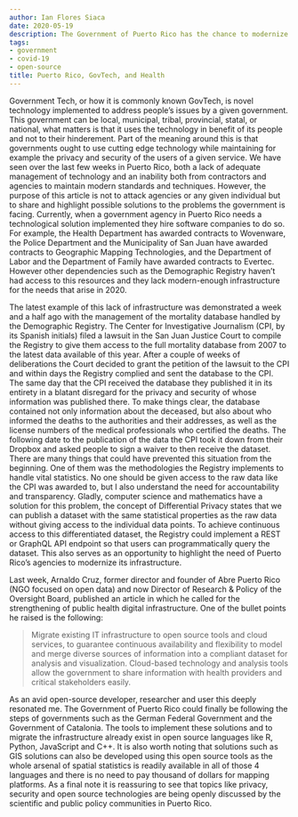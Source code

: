 ```yaml
---
author: Ian Flores Siaca
date: 2020-05-19
description: The Government of Puerto Rico has the chance to modernize its digital health infrastructure
tags:
- government
- covid-19
- open-source
title: Puerto Rico, GovTech, and Health
---
```


Government Tech, or how it is commonly known GovTech, is novel technology implemented to address people’s issues by a given government. This government can be local, municipal, tribal, provincial, statal, or national, what matters is that it uses the technology in benefit of its people and not to their hinderement. Part of the meaning around this is that governments ought to use cutting edge technology while maintaining for example the privacy and security of the users of a given service. We have seen over the last few weeks in Puerto Rico, both a lack of adequate management of technology and an inability both from contractors and agencies to maintain modern standards and techniques. However, the purpose of this article is not to attack agencies or any given individual but to share and highlight possible solutions to the problems the government is facing. Currently, when a government agency in Puerto Rico needs a technological solution implemented they hire software companies to do so. For example, the Health Department has awarded contracts to Wovenware, the Police Department and the Municipality of San Juan have awarded contracts to Geographic Mapping Technologies, and the Department of Labor and the Department of Family have awarded contracts to Evertec. However other dependencies such as the Demographic Registry haven’t had access to this resources and they lack modern-enough infrastructure for the needs that arise in 2020. 

The latest example of this lack of infrastructure was demonstrated a week and a half ago with the management of the mortality database handled by the Demographic Registry. The Center for Investigative Journalism (CPI, by its Spanish initials) filed a lawsuit in the San Juan Justice Court to compile the Registry to give them access to the full mortality database from 2007 to the latest data available of this year. After a couple of weeks of deliberations the Court decided to grant the petition of the lawsuit to the CPI and within days the Registry complied and sent the database to the CPI. The same day that the CPI received the database they published it in its entirety in a blatant disregard for the privacy and security of whose information was published there. To make things clear, the database contained not only information about the deceased, but also about who informed the deaths to the authorities and their addresses, as well as the license numbers of the medical professionals who certified the deaths. The following date to the publication of the data the CPI took it down from their Dropbox and asked people to sign a waiver to then receive the dataset. There are many things that could have prevented this situation from the beginning. One of them was the methodologies the Registry implements to handle vital statistics. No one should be given access to the raw data like the CPI was awarded to, but I also understand the need for accountability and transparency. Gladly, computer science and mathematics have a solution for this problem, the concept of Differential Privacy states that we can publish a dataset with the same statistical properties as the raw data without giving access to the individual data points. To achieve continuous access to this differentiated dataset, the Registry could implement a REST or GraphQL API endpoint so that users can programmatically query the dataset. This also serves as an opportunity to highlight the need of Puerto Rico’s agencies to modernize its infrastructure.

Last week, Arnaldo Cruz, former director and founder of Abre Puerto Rico (NGO focused on open data) and now Director of Research & Policy of the Oversight Board, published an article in which he called for the strengthening of public health digital infrastructure. One of the bullet points he raised is the following:

> Migrate existing IT infrastructure to open source tools and cloud services, to guarantee continuous availability and flexibility to model and merge diverse sources of information into a compliant dataset for analysis and visualization. Cloud-based technology and analysis tools allow the government to share information with health providers and critical stakeholders easily.

As an avid open-source developer, researcher and user this deeply resonated me. The Government of Puerto Rico could finally be following the steps of governments such as the German Federal Government and the Government of Catalonia. The tools to implement these solutions and to migrate the infrastructure already exist in open source languages like R, Python, JavaScript and C++. It is also worth noting that solutions such as GIS solutions can also be developed using this open source tools as the whole arsenal of spatial statistics is readily available in all of those 4 languages and there is no need to pay thousand of dollars for mapping platforms. As a final note it is reassuring to see that topics like privacy, security and open source technologies are being openly discussed by the scientific and public policy communities in Puerto Rico. 

